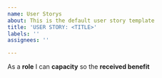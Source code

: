 ```yaml
---
name: User Storys
about: This is the default user story template
title: 'USER STORY: <TITLE>'
labels: ''
assignees: ''

---
```


As a **role** I can **capacity** so the **received benefit**
